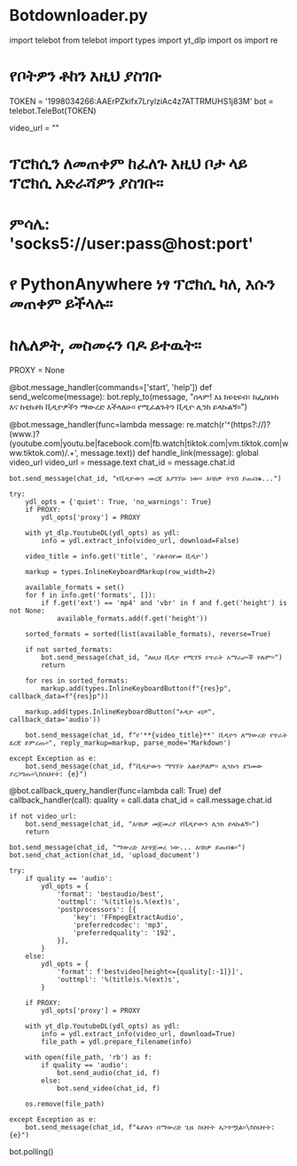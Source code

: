 # Botdownloader.py
import telebot
from telebot import types
import yt_dlp
import os
import re

# የቦትዎን ቶከን እዚህ ያስገቡ
TOKEN = '1998034266:AAErPZkifx7LrylziAc4z7ATTRMUHS1j83M' 
bot = telebot.TeleBot(TOKEN)

video_url = ""

# ፕሮክሲን ለመጠቀም ከፈለጉ እዚህ ቦታ ላይ ፕሮክሲ አድራሻዎን ያስገቡ።
# ምሳሌ: 'socks5://user:pass@host:port'
# የ PythonAnywhere ነፃ ፕሮክሲ ካለ, እሱን መጠቀም ይችላሉ።
# ከሌለዎት, መስመሩን ባዶ ይተዉት።
PROXY = None

@bot.message_handler(commands=['start', 'help'])
def send_welcome(message):
    bot.reply_to(message, "ሰላም! እኔ ከዩቲዩብ፣ ከፌስቡክ እና ከቲክቶክ ቪዲዮዎችን ማውረድ እችላለሁ። የሚፈልጉትን ቪዲዮ ሊንክ ይላኩልኝ።")

@bot.message_handler(func=lambda message: re.match(r'^(https?://)?(www\.)?(youtube\.com|youtu\.be|facebook\.com|fb\.watch|tiktok\.com|vm\.tiktok\.com|www\.tiktok\.com)/.+', message.text))
def handle_link(message):
    global video_url
    video_url = message.text
    chat_id = message.chat.id
    
    bot.send_message(chat_id, "የቪዲዮውን መረጃ እያገኘሁ ነው። እባክዎ ትንሽ ይጠብቁ...")

    try:
        ydl_opts = {'quiet': True, 'no_warnings': True}
        if PROXY:
            ydl_opts['proxy'] = PROXY
            
        with yt_dlp.YoutubeDL(ydl_opts) as ydl:
            info = ydl.extract_info(video_url, download=False)
            
        video_title = info.get('title', 'ያልተሰየመ ቪዲዮ')
        
        markup = types.InlineKeyboardMarkup(row_width=2)
        
        available_formats = set()
        for f in info.get('formats', []):
            if f.get('ext') == 'mp4' and 'vbr' in f and f.get('height') is not None:
                available_formats.add(f.get('height'))
        
        sorted_formats = sorted(list(available_formats), reverse=True)
        
        if not sorted_formats:
            bot.send_message(chat_id, "ለዚህ ቪዲዮ የሚገኙ የጥራት አማራጮች የሉም።")
            return

        for res in sorted_formats:
            markup.add(types.InlineKeyboardButton(f"{res}p", callback_data=f"{res}p"))
        
        markup.add(types.InlineKeyboardButton("ኦዲዮ ብቻ", callback_data='audio'))
        
        bot.send_message(chat_id, f"የ'**{video_title}**' ቪዲዮን ለማውረድ የጥራት ደረጃ ይምረጡ።", reply_markup=markup, parse_mode='Markdown')

    except Exception as e:
        bot.send_message(chat_id, f"ቪዲዮውን ማግኘት አልተቻለም። ሊንኩን ደግመው ያረጋግጡ።\nስህተት: {e}")

@bot.callback_query_handler(func=lambda call: True)
def callback_handler(call):
    quality = call.data
    chat_id = call.message.chat.id
    
    if not video_url:
        bot.send_message(chat_id, "እባክዎ መጀመሪያ የቪዲዮውን ሊንክ ይላኩልኝ።")
        return
        
    bot.send_message(chat_id, "ማውረድ እየተጀመረ ነው... እባክዎ ይጠብቁ።")
    bot.send_chat_action(chat_id, 'upload_document')

    try:
        if quality == 'audio':
            ydl_opts = {
                'format': 'bestaudio/best',
                'outtmpl': '%(title)s.%(ext)s',
                'postprocessors': [{
                    'key': 'FFmpegExtractAudio',
                    'preferredcodec': 'mp3',
                    'preferredquality': '192',
                }],
            }
        else:
            ydl_opts = {
                'format': f'bestvideo[height<={quality[:-1]}]',
                'outtmpl': '%(title)s.%(ext)s',
            }

        if PROXY:
            ydl_opts['proxy'] = PROXY
            
        with yt_dlp.YoutubeDL(ydl_opts) as ydl:
            info = ydl.extract_info(video_url, download=True)
            file_path = ydl.prepare_filename(info)

        with open(file_path, 'rb') as f:
            if quality == 'audio':
                bot.send_audio(chat_id, f)
            else:
                bot.send_video(chat_id, f)

        os.remove(file_path)
        
    except Exception as e:
        bot.send_message(chat_id, f"ፋይሉን በማውረድ ጊዜ ስህተት አጋጥሟል።\nስህተት: {e}")

bot.polling()
